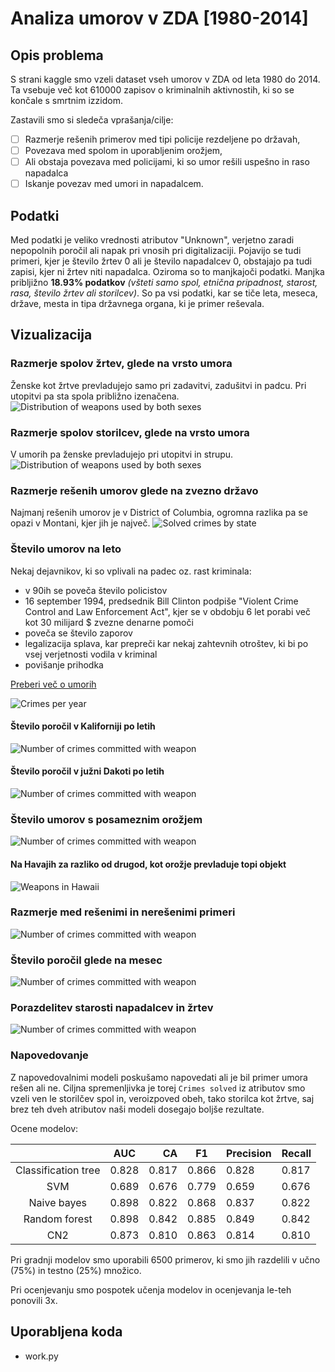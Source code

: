 # Analiza umorov v ZDA [1980-2014]

## Opis problema

S strani kaggle smo vzeli dataset vseh umorov v ZDA od leta 1980 do 2014. Ta vsebuje več kot 610000 zapisov o kriminalnih aktivnostih, ki so se končale s smrtnim izzidom.

Zastavili smo si sledeča vprašanja/cilje:
- [ ] Razmerje rešenih primerov med tipi policije rezdeljene po državah,
- [ ] Povezava med spolom in uporabljenim orožjem,
- [ ] Ali obstaja povezava med policijami, ki so umor rešili uspešno in raso napadalca
- [ ] Iskanje povezav med umori in napadalcem.

## Podatki

Med podatki je veliko vrednosti atributov "Unknown", verjetno zaradi nepopolnih poročil ali napak pri vnosih pri digitalizaciji.
Pojavijo se tudi primeri, kjer je število žrtev 0 ali je število napadalcev 0, obstajajo pa tudi zapisi, kjer ni
žrtev niti napadalca. Oziroma so to manjkajoči podatki. Manjka pribljižno **18.93% podatkov** _(všteti samo spol, etnična
pripadnost, starost, rasa, število žrtev ali storilcev)_. So pa vsi podatki, kar se tiče leta, meseca, države, mesta in tipa
državnega organa, ki je primer reševala.

## Vizualizacija

### Razmerje spolov žrtev, glede na vrsto umora

Ženske kot žrtve prevladujejo samo pri zadavitvi, zadušitvi in padcu. Pri utopitvi pa sta spola približno izenačena.
![Distribution of weapons used by both sexes](pictures/weapon_victim_sex.png)

### Razmerje spolov storilcev, glede na vrsto umora

V umorih pa ženske prevladujejo pri utopitvi in strupu.
![Distribution of weapons used by both sexes](pictures/weapon_perpetrator_sex.png)

### Razmerje rešenih umorov glede na zvezno državo

Najmanj rešenih umorov je v District of Columbia, ogromna razlika pa se opazi v Montani, kjer jih je največ.
![Solved crimes by state](pictures/solved_state.png)

### Število umorov na leto

Nekaj dejavnikov, ki so vplivali na padec oz. rast kriminala:
- v 90ih se poveča število policistov
- 16 september 1994, predsednik Bill Clinton podpiše "Violent Crime Control and Law Enforcement Act", kjer se v obdobju 6 let porabi več kot 30 milijard $ zvezne denarne pomoči
- poveča se število zaporov
- legalizacija splava, kar prepreči kar nekaj zahtevnih otroštev, ki bi po vsej verjetnosti vodila v kriminal
- povišanje prihodka

[Preberi več o umorih](umori_po_letih.md)

![Crimes per year](pictures/crimes_per_year.png)

#### Število poročil v Kaliforniji po letih
![Number of crimes committed with weapon](pictures/crimes_per_year_california.png)

#### Število poročil v južni Dakoti po letih
![Number of crimes committed with weapon](pictures/crimes_per_year_south_dakota.png)

### Število umorov s posameznim orožjem
![Number of crimes committed with weapon](pictures/crimes_by_weapon.png)

#### Na Havajih za razliko od drugod, kot orožje prevladuje topi objekt
![Weapons in Hawaii](pictures/hawaii_weapons.png)

### Razmerje med rešenimi in nerešenimi primeri
![Number of crimes committed with weapon](pictures/crime_solved.png)

### Število poročil glede na mesec
![Number of crimes committed with weapon](pictures/crimes_per_month.png)

### Porazdelitev starosti napadalcev in žrtev
![Number of crimes committed with weapon](pictures/age_distribution.png)

### Napovedovanje
Z napovedovalnimi modeli poskušamo napovedati ali je bil primer umora rešen ali ne. Ciljna spremenljivka je torej `Crimes solved` iz atributov smo vzeli ven le storilčev spol in, veroizpoved obeh, tako storilca kot žrtve, saj brez teh dveh atributov naši modeli dosegajo boljše rezultate.

Ocene modelov:

|                     | AUC   |    CA | F1    | Precision | Recall |
|:-------------------:|-------|------:|-------|-----------|--------|
| Classification tree | 0.828 | 0.817 | 0.866 | 0.828     | 0.817  |
| SVM                 | 0.689 | 0.676 | 0.779 | 0.659     | 0.676  |
| Naive bayes         | 0.898 | 0.822 | 0.868 | 0.837     | 0.822  |
| Random forest       | 0.898 | 0.842 | 0.885 | 0.849     | 0.842  |
| CN2                 | 0.873 | 0.810 | 0.863 | 0.814     | 0.810  |

Pri gradnji modelov smo uporabili 6500 primerov, ki smo jih razdelili v učno (75%) in testno (25%) množico.

Pri ocenjevanju smo pospotek učenja modelov in ocenjevanja le-teh ponovili 3x.

## Uporabljena koda

* work.py
